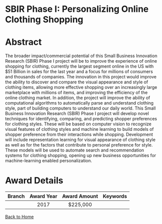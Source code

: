 
SBIR Phase I: Personalizing Online Clothing Shopping
====================================================

# Abstract


The broader impact/commercial potential of this Small Business Innovation Research (SBIR) Phase I project will be to improve the experience of online shopping for clothing, currently the largest segment online in the US with $51 Billion in sales for the last year and a focus for millions of consumers and thousands of companies. The innovation in this project would improve the ability to discover and compare the visual appearance and style of clothing items, allowing more effective shopping over an increasingly large marketplace with millions of items, and improving the efficiency of the online clothing market. In addition, the project will improve the ability of computational algorithms to automatically parse and understand clothing style, part of building computers to understand our daily world. This Small Business Innovation Research (SBIR) Phase I project will develop novel techniques for identifying, comparing, and predicting shopper preferences for clothing styles. These will be based on computer vision to recognize visual features of clothing styles and machine learning to build models of shopper preference from their interactions while shopping. Development will include representation learning for visual appearance of clothing style as well as for the factors that contribute to personal preference for style. These models will be used to automate search and recommendation systems for clothing shopping, opening up new business opportunities for machine-learning enabled personalization.  

# Award Details

|Branch|Award Year|Award Amount|Keywords|
| :---: | :---: | :---: | :---: |
||2017|$225,000||
  
  


[Back to Home](https://github.com/chrischow/dod_sbir_awards/Reports/JT/#271)